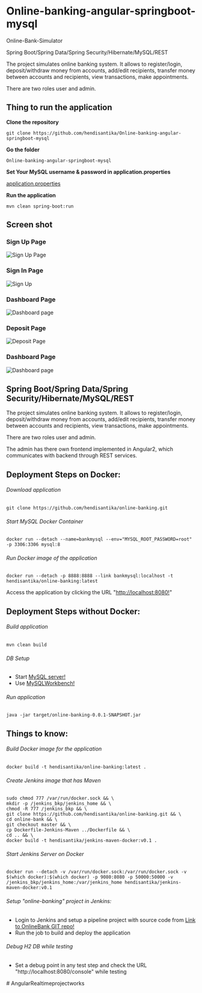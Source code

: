 # Online-banking-angular-springboot-mysql

Online-Bank-Simulator

Spring Boot/Spring Data/Spring Security/Hibernate/MySQL/REST

The project simulates online banking system. It allows to register/login, deposit/withdraw money from accounts, add/edit recipients, transfer money between accounts and recipients, view transactions, make appointments.

There are two roles user and admin.

## Thing to run the application

__Clone the repository__
```
git clone https://github.com/hendisantika/Online-banking-angular-springboot-mysql 
```

__Go the folder__
```
Online-banking-angular-springboot-mysql
```

__Set Your MySQL username & password in application.properties__

[application.properties](../../blob/master/src/main/resources/application.properties)

__Run the application__
```
mvn clean spring-boot:run
```

## Screen shot 

### Sign Up Page

![Sign Up Page](img/signup.png "Sign Up Page")

### Sign In Page

![Sign Up](img/login.png "Login Page")

### Dashboard Page

![Dashboard page](img/dashboard1.png "Dashboard Page")

### Deposit Page

![Deposit Page](img/deposit.png "Deposit Page")

### Dashboard Page   
![Dashboard page](img/dashboard2.png "Dashboard Page")

## Spring Boot/Spring Data/Spring Security/Hibernate/MySQL/REST

The project simulates online banking system. It allows to register/login, deposit/withdraw money from accounts, add/edit recipients,
transfer money between accounts and recipients, view transactions, make appointments.

There are two roles user and admin. 

The admin has there own frontend implemented in Angular2, which communicates with backend through REST services.

## Deployment Steps on Docker:
###### Download application
```
git clone https://github.com/hendisantika/online-banking.git
```
###### Start MySQL Docker Container
```
docker run --detach --name=bankmysql --env="MYSQL_ROOT_PASSWORD=root" -p 3306:3306 mysql:8
```
###### Run Docker image of the application
```
docker run --detach -p 8888:8888 --link bankmysql:localhost -t hendisantika/online-banking:latest
```
Access the application by clicking the URL "[http://localhost:8080!](http://localhost:8080)"

## Deployment Steps without Docker:
###### Build application
```
mvn clean build
```
###### DB Setup
 * Start [MySQL server!](https://dev.mysql.com/downloads/mysql/)
 * Use [MySQLWorkbench!](https://www.mysql.com/products/workbench/)

###### Run application
```
java -jar target/online-banking-0.0.1-SNAPSHOT.jar
```

## Things to know:
###### Build Docker image for the application
```
docker build -t hendisantika/online-banking:latest .
```
###### Create Jenkins image that has Maven
```
sudo chmod 777 /var/run/docker.sock && \
mkdir -p /jenkins_bkp/jenkins_home && \
chmod -R 777 /jenkins_bkp && \
git clone https://github.com/hendisantika/online-banking.git && \
cd online-bank && \
git checkout master && \
cp Dockerfile-Jenkins-Maven ../Dockerfile && \
cd .. && \
docker build -t hendisantika/jenkins-maven-docker:v0.1 .
```
###### Start Jenkins Server on Docker
```
docker run --detach -v /var/run/docker.sock:/var/run/docker.sock -v $(which docker):$(which docker) -p 9080:8080 -p 50000:50000 -v /jenkins_bkp/jenkins_home:/var/jenkins_home hendisantika/jenkins-maven-docker:v0.1
```
###### Setup "online-banking" project in Jenkins:
 * Login to Jenkins and setup a pipeline project with source code from [Link to OnlineBank GIT repo!](https://github.com/hendisantika/online-banking.git)
 * Run the job to build and deploy the application

###### Debug H2 DB while testing
 * Set a debug point in any test step and check the URL "http://localhost:8080/console" while testing

#   A n g u l a r R e a l t i m e p r o j e c t w o r k s  
 